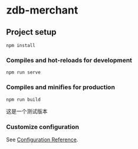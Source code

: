 # zdb-merchant

## Project setup
```
npm install
```

### Compiles and hot-reloads for development
```
npm run serve
```

### Compiles and minifies for production
```
npm run build
```

这是一个测试版本


### Customize configuration
See [Configuration Reference](https://cli.vuejs.org/config/).
